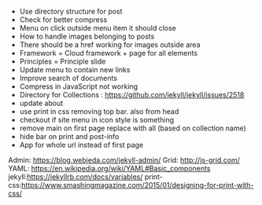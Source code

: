 * Use directory structure for post
* Check for better compress
* Menu on click outside menu item it should close
* How to handle images belonging to posts
* There should be a href working for images outside area
* Framework = Cloud framework + page for all elements
* Principles = Principle slide
* Update menu to contain new links
* Improve search of documents
* Compress in JavaScript not working
* Directory for Collections : https://github.com/jekyll/jekyll/issues/2518
* update about
* use print in css removing top bar. also from head
* checkout if site menu in icon style is something
* remove main on first page replace with all (based on collection name)
* hide bar on print and post-info
* App for whole url instead of first page


Admin: https://blog.webjeda.com/jekyll-admin/
Grid: http://js-grid.com/
YAML: https://en.wikipedia.org/wiki/YAML#Basic_components
jekyll:https://jekyllrb.com/docs/variables/
print-css:https://www.smashingmagazine.com/2015/01/designing-for-print-with-css/

